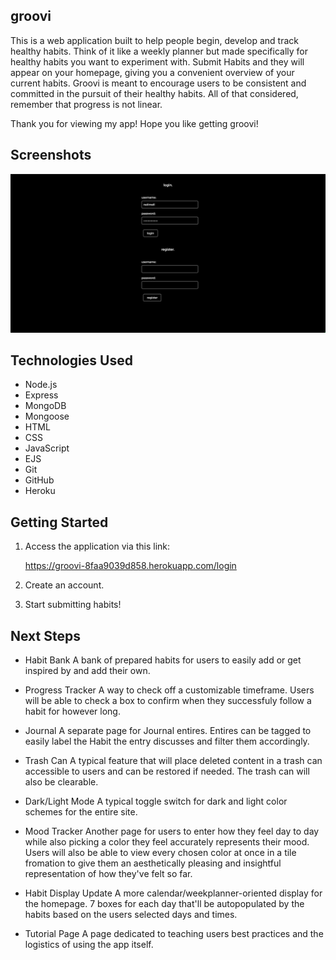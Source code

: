 

## groovi

This is a web application built to help people begin, develop and track healthy habits. Think of it like a weekly planner but made specifically for healthy habits you want to experiment with. Submit Habits and they will appear on your homepage, giving you a convenient overview of your current habits. Groovi is meant to encourage users to be consistent and committed in the pursuit of their healthy habits. All of that considered, remember that progress is not linear. 

Thank you for viewing my app! Hope you like getting groovi!


## Screenshots

![alt text](groovi_login_register.png)



## Technologies Used

- Node.js
- Express
- MongoDB
- Mongoose
- HTML
- CSS
- JavaScript
- EJS
- Git
- GitHub
- Heroku


## Getting Started

1. Access the application via this link:

    https://groovi-8faa9039d858.herokuapp.com/login

2. Create an account.

3. Start submitting habits!


## Next Steps

- Habit Bank
A bank of prepared habits for users to easily add or get inspired by and add their own.

- Progress Tracker
A way to check off a customizable timeframe. Users will be able to check a box to confirm when they successfuly follow a habit for however long.

- Journal
A separate page for Journal entires. Entires can be tagged to easily label the Habit the entry discusses and filter them accordingly.

- Trash Can
A typical feature that will place deleted content in a trash can accessible to users and can be restored if needed. The trash can will also be clearable.

- Dark/Light Mode
A typical toggle switch for dark and light color schemes for the entire site. 

- Mood Tracker
Another page for users to enter how they feel day to day while also picking a color they feel accurately represents their mood. Users will also be able to view every chosen color at once in a tile fromation to give them an aesthetically pleasing and insightful representation of how they've felt so far.

- Habit Display Update
A more calendar/weekplanner-oriented display for the homepage. 7 boxes for each day that'll be autopopulated by the habits based on the users selected days and times. 

- Tutorial Page
A page dedicated to teaching users best practices and the logistics of using the app itself.